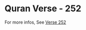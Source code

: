 # Quran Verse - 252 

For more infos, See [Verse 252](https://www.quranbookk.com/quran/search?q=252)